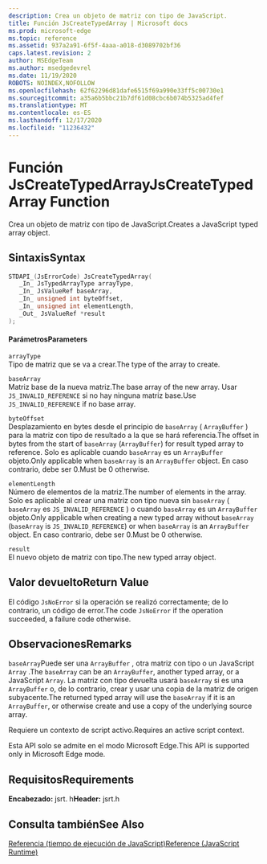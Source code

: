 ```yaml
---
description: Crea un objeto de matriz con tipo de JavaScript.
title: Función JsCreateTypedArray | Microsoft docs
ms.prod: microsoft-edge
ms.topic: reference
ms.assetid: 937a2a91-6f5f-4aaa-a018-d3089702bf36
caps.latest.revision: 2
author: MSEdgeTeam
ms.author: msedgedevrel
ms.date: 11/19/2020
ROBOTS: NOINDEX,NOFOLLOW
ms.openlocfilehash: 62f62296d81dafe6515f69a990e33ff5c00730e1
ms.sourcegitcommit: a35a6b5bbc21b7df61d08cbc6b074b5325ad4fef
ms.translationtype: MT
ms.contentlocale: es-ES
ms.lasthandoff: 12/17/2020
ms.locfileid: "11236432"
---
```

# <span data-ttu-id="0e66b-103">Función JsCreateTypedArray</span><span class="sxs-lookup"><span data-stu-id="0e66b-103">JsCreateTypedArray Function</span></span>

<span data-ttu-id="0e66b-104">Crea un objeto de matriz con tipo de JavaScript.</span><span class="sxs-lookup"><span data-stu-id="0e66b-104">Creates a JavaScript typed array object.</span></span>  
  
## <span data-ttu-id="0e66b-105">Sintaxis</span><span class="sxs-lookup"><span data-stu-id="0e66b-105">Syntax</span></span>  
  
```cpp  
STDAPI_(JsErrorCode) JsCreateTypedArray(  
   _In_ JsTypedArrayType arrayType,  
   _In_ JsValueRef baseArray,  
   _In_ unsigned int byteOffset,  
   _In_ unsigned int elementLength,  
   _Out_ JsValueRef *result  
);  
```  
  
#### <span data-ttu-id="0e66b-106">Parámetros</span><span class="sxs-lookup"><span data-stu-id="0e66b-106">Parameters</span></span>  
 `arrayType`  
 <span data-ttu-id="0e66b-107">Tipo de matriz que se va a crear.</span><span class="sxs-lookup"><span data-stu-id="0e66b-107">The type of the array to create.</span></span>  
  
 `baseArray`  
 <span data-ttu-id="0e66b-108">Matriz base de la nueva matriz.</span><span class="sxs-lookup"><span data-stu-id="0e66b-108">The base array of the new array.</span></span> <span data-ttu-id="0e66b-109">Usar `JS_INVALID_REFERENCE` si no hay ninguna matriz base.</span><span class="sxs-lookup"><span data-stu-id="0e66b-109">Use `JS_INVALID_REFERENCE` if no base array.</span></span>  
  
 `byteOffset`  
 <span data-ttu-id="0e66b-110">Desplazamiento en bytes desde el principio de `baseArray` ( `ArrayBuffer` ) para la matriz con tipo de resultado a la que se hará referencia.</span><span class="sxs-lookup"><span data-stu-id="0e66b-110">The offset in bytes from the start of `baseArray` (`ArrayBuffer`) for result typed array to reference.</span></span> <span data-ttu-id="0e66b-111">Solo es aplicable cuando `baseArray` es un `ArrayBuffer` objeto.</span><span class="sxs-lookup"><span data-stu-id="0e66b-111">Only applicable when `baseArray` is an `ArrayBuffer` object.</span></span> <span data-ttu-id="0e66b-112">En caso contrario, debe ser 0.</span><span class="sxs-lookup"><span data-stu-id="0e66b-112">Must be 0 otherwise.</span></span>  
  
 `elementLength`  
 <span data-ttu-id="0e66b-113">Número de elementos de la matriz.</span><span class="sxs-lookup"><span data-stu-id="0e66b-113">The number of elements in the array.</span></span> <span data-ttu-id="0e66b-114">Solo es aplicable al crear una matriz con tipo nueva sin `baseArray` ( `baseArray` es `JS_INVALID_REFERENCE` ) o cuando `baseArray` es un `ArrayBuffer` objeto.</span><span class="sxs-lookup"><span data-stu-id="0e66b-114">Only applicable when creating a new typed array without `baseArray` (`baseArray` is `JS_INVALID_REFERENCE`) or when `baseArray` is an `ArrayBuffer` object.</span></span> <span data-ttu-id="0e66b-115">En caso contrario, debe ser 0.</span><span class="sxs-lookup"><span data-stu-id="0e66b-115">Must be 0 otherwise.</span></span>  
  
 `result`  
 <span data-ttu-id="0e66b-116">El nuevo objeto de matriz con tipo.</span><span class="sxs-lookup"><span data-stu-id="0e66b-116">The new typed array object.</span></span>  
  
## <span data-ttu-id="0e66b-117">Valor devuelto</span><span class="sxs-lookup"><span data-stu-id="0e66b-117">Return Value</span></span>  
 <span data-ttu-id="0e66b-118">El código `JsNoError` si la operación se realizó correctamente; de lo contrario, un código de error.</span><span class="sxs-lookup"><span data-stu-id="0e66b-118">The code `JsNoError` if the operation succeeded, a failure code otherwise.</span></span>  
  
## <span data-ttu-id="0e66b-119">Observaciones</span><span class="sxs-lookup"><span data-stu-id="0e66b-119">Remarks</span></span>  
 <span data-ttu-id="0e66b-120">`baseArray`Puede ser una `ArrayBuffer` , otra matriz con tipo o un JavaScript `Array` .</span><span class="sxs-lookup"><span data-stu-id="0e66b-120">The `baseArray` can be an `ArrayBuffer`, another typed array, or a JavaScript `Array`.</span></span> <span data-ttu-id="0e66b-121">La matriz con tipo devuelta usará `baseArray` si es una `ArrayBuffer` o, de lo contrario, crear y usar una copia de la matriz de origen subyacente.</span><span class="sxs-lookup"><span data-stu-id="0e66b-121">The returned typed array will use the `baseArray` if it is an `ArrayBuffer`, or otherwise create and use a copy of the underlying source array.</span></span>  
  
 <span data-ttu-id="0e66b-122">Requiere un contexto de script activo.</span><span class="sxs-lookup"><span data-stu-id="0e66b-122">Requires an active script context.</span></span>  
  
 <span data-ttu-id="0e66b-123">Esta API solo se admite en el modo Microsoft Edge.</span><span class="sxs-lookup"><span data-stu-id="0e66b-123">This API is supported only in Microsoft Edge mode.</span></span>  
  
## <span data-ttu-id="0e66b-124">Requisitos</span><span class="sxs-lookup"><span data-stu-id="0e66b-124">Requirements</span></span>  
 <span data-ttu-id="0e66b-125">**Encabezado:** jsrt. h</span><span class="sxs-lookup"><span data-stu-id="0e66b-125">**Header:** jsrt.h</span></span>  
  
## <span data-ttu-id="0e66b-126">Consulta también</span><span class="sxs-lookup"><span data-stu-id="0e66b-126">See Also</span></span>  
 [<span data-ttu-id="0e66b-127">Referencia (tiempo de ejecución de JavaScript)</span><span class="sxs-lookup"><span data-stu-id="0e66b-127">Reference (JavaScript Runtime)</span></span>](../chakra-hosting/reference-javascript-runtime.md)
